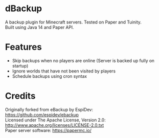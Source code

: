 # dBackup
A backup plugin for Minecraft servers. Tested on Paper and Tuinity.<br/>
Built using Java 14 and Paper API.<br/>

# Features
- Skip backups when no players are online (Server is backed up fully on startup)
- Ignore worlds that have not been visited by players
- Schedule backups using cron syntax

# Credits
Originally forked from eBackup by EspiDev: https://github.com/espidev/ebackup<br/>
Licensed under The Apache License, Version 2.0: http://www.apache.org/licenses/LICENSE-2.0.txt<br/>
Paper server software: https://papermc.io/
